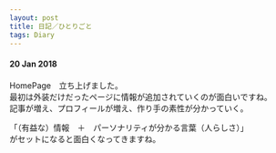 ```yaml
---
layout: post
title: 日記／ひとりごと
tags: Diary
---
```



#### 20 Jan 2018
HomePage　立ち上げました。  
最初は外装だけだったページに情報が追加されていくのが面白いですね。  
記事が増え、プロフィールが増え、作り手の素性が分かっていく。  
  
「（有益な）情報　＋　パーソナリティが分かる言葉（人らしさ）」  
がセットになると面白くなってきますね。  
